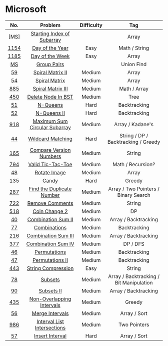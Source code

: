 # Microsoft

| No. | Problem | Difficulty | Tag 
| :--------: | :-------: | :---------: | :------:
| [MS] | [Starting Index of Subarray](https://github.com/weltond/DataStructure/blob/master/LeetCode/array/starting-index-of-subarray.md) | | Array
| [1154](https://leetcode.com/problems/day-of-the-year/) | [Day of the Year](https://github.com/weltond/DataStructure/blob/master/LeetCode/string/1154-day-of-the-year.md) | Easy | Math / String
| [1185](https://leetcode.com/problems/day-of-the-week/) | [Day of the Week](https://github.com/weltond/DataStructure/blob/master/LeetCode/array/1185-day-of-the-week.md) | Easy | Array
| [MS](https://leetcode.com/discuss/interview-question/354150/Microsoft-or-Onsite-or-Group-Pairs)| [Group Pairs](https://github.com/weltond/DataStructure/blob/master/LeetCode/unionfind/group-pairs.md) | | Union Find
| [59](https://leetcode.com/problems/spiral-matrix-ii/) | [Spiral Matrix II](https://github.com/weltond/DataStructure/blob/master/LeetCode/array/59-Spiral-Matrix-II.md) | Medium | Array
| [54](https://leetcode.com/problems/spiral-matrix/) | [Spiral Matrix](https://github.com/weltond/DataStructure/blob/master/LeetCode/array/54-Spiral-Matrix.md) | Medium | Array
| [885](https://leetcode.com/problems/spiral-matrix-iii/) | [Spiral Matrix III](https://github.com/weltond/DataStructure/blob/master/LeetCode/array/885-spiral-matrix-iii.md) | Medium | Math / Array
|  [450](https://leetcode.com/problems/delete-node-in-a-bst/) | [Delete Node In BST](https://github.com/weltond/DataStructure/blob/master/LeetCode/tree/450-Delete-Node-In-BST.md) | Medium | Tree
| [51](https://leetcode.com/problems/n-queens/) | [N-Queens](https://github.com/weltond/DataStructure/blob/master/LeetCode/backtracking/Lc51NQueens.java) | Hard | Backtracking
| [52](https://leetcode.com/problems/n-queens-ii/) | [N-Queens II](https://github.com/weltond/DataStructure/blob/master/LeetCode/backtracking/Lc52NQueensII.java) | Hard | Backtracking
| [918](https://leetcode.com/problems/maximum-sum-circular-subarray/) | [Maximum Sum Circular Subarray](https://github.com/weltond/DataStructure/blob/master/LeetCode/array/918-maximum-sum-circular-subarray.md) | Medium | Array / Kadane's
| [44](https://leetcode.com/problems/wildcard-matching/) | [Wildcard Matching](https://github.com/weltond/DataStructure/blob/master/LeetCode/dp/44-Wildcard-Matching.md) | Hard | String / DP / Backtracking / Greedy
| [165](https://leetcode.com/problems/compare-version-numbers/) | [Compare Version Numbers](https://github.com/weltond/DataStructure/blob/master/LeetCode/string/165-Compare-Version-Numbers.md) | Medium | String
| [794](https://leetcode.com/problems/valid-tic-tac-toe-state/) | [Valid Tic-Tac-Toe](https://github.com/weltond/DataStructure/blob/master/LeetCode/recursion/794-Valid-Tic-Tac-Toe-State.md) | Medium | Math / Recursion?
| [48](https://leetcode.com/problems/rotate-image/) | [Rotate Image](https://github.com/weltond/DataStructure/blob/master/LeetCode/array/Lc48RotateImage.java) | Medium | Array
| [135](https://leetcode.com/problems/candy/) | [Candy](https://github.com/weltond/DataStructure/blob/master/LeetCode/greedy/135-Candy.md) | Hard | Greedy
| [287](https://leetcode.com/problems/find-the-duplicate-number/) | [Find the Duplicate Number](https://github.com/weltond/DataStructure/blob/master/LeetCode/search/floyd/287-Find-Duplicate-Number.md) | Medium | Array / Two Pointers / Binary Search
| [722](https://leetcode.com/problems/remove-comments/) | [Remove Comments](https://github.com/weltond/DataStructure/blob/master/LeetCode/string/722-remove-comments.md) | Medium | String
| [518](https://leetcode.com/problems/coin-change-2/) | [Coin Change 2](https://github.com/weltond/DataStructure/blob/master/LeetCode/dp/518-Coin-Change-2.md) | Medium | DP | [39](https://leetcode.com/problems/combination-sum/) | [Combination Sum](https://github.com/weltond/DataStructure/blob/master/LeetCode/backtracking/Lc39CombinationSum.java) | Medium | Array / Backtracking
|[40](https://leetcode.com/problems/combination-sum-ii/) | [Combination Sum II](https://github.com/weltond/DataStructure/blob/master/LeetCode/backtracking/Lc40CombinationSumII.java) | Medium | Array / Backtracking
|[77](https://leetcode.com/problems/combinations/) | [Combinations](https://github.com/weltond/DataStructure/blob/master/LeetCode/backtracking/Lc77Combinations.java) | Medium | Backtracking
|[216](https://leetcode.com/problems/combination-sum-iii/) | [Combination Sum III](https://github.com/weltond/DataStructure/blob/master/LeetCode/backtracking/Lc216CombinationSumIII.java) | Medium |  Array / Backtracking
| [377](https://leetcode.com/problems/combination-sum-iv/) | [Combination Sum IV](https://github.com/weltond/DataStructure/blob/master/LeetCode/backtracking/Lc377CombinationSumIV.java) | Medium | DP / DFS
|[46](https://leetcode.com/problems/permutations/) | [Permutations](https://github.com/weltond/DataStructure/blob/master/LeetCode/backtracking/Lc46Permutations.java) | Medium | Backtracking
|[47](https://leetcode.com/problems/permutations-ii/) | [Permutations II](https://github.com/weltond/DataStructure/blob/master/LeetCode/backtracking/Lc47PermutationsII.java) | Medium | Backtracking
| [443](https://leetcode.com/problems/string-compression/) | [String Compression](https://github.com/weltond/DataStructure/blob/master/LeetCode/string/443-String-Compression.md) | Easy | String
| [78](https://leetcode.com/problems/subsets/) | [Subsets](https://github.com/weltond/DataStructure/blob/master/LintCode/Companies/FaceBook/17-Subsets.md) | Medium | Array / Backtracking / Bit Manipulation
|[90](https://leetcode.com/problems/subsets-ii/) | [Subsets II](https://github.com/weltond/DataStructure/blob/master/LeetCode/backtracking/Lc90SubsetsII.java) | Medium | Array / Backtracking
| [435](https://leetcode.com/problems/non-overlapping-intervals/) | [Non-Overlapping Intervals](https://github.com/weltond/DataStructure/blob/master/LeetCode/greedy/435-non-overlapping-intervals.md) | Medium | Greedy
| [56](https://leetcode.com/problems/merge-intervals/) | [Merge Intervals](https://github.com/weltond/DataStructure/blob/master/LeetCode/array/56-Merge-Intervals.md) | Medium | Array / Sort
|[986](https://leetcode.com/problems/interval-list-intersections/) | [Interval List Intersections](https://github.com/weltond/DataStructure/blob/master/LeetCode/array/Lc986IntervalListIntersections.java) | Medium | Two Pointers
| [57](https://leetcode.com/problems/insert-interval/) |[Insert Interval](https://github.com/weltond/DataStructure/blob/master/LeetCode/array/Lc57InsertInterval.java) | Hard | Array / Sort
